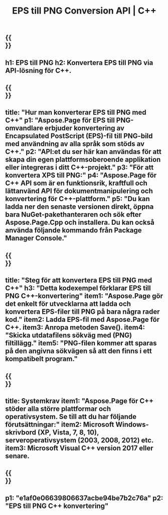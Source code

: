 ﻿---
translation: true
template: /_templates/_conversion-child-cpp.md
title: EPS till PNG Conversion API | C++
url: /cpp/conversion/eps-to-png/
description: EPS till PNG-konvertering tillhandahålls av Aspose.Page för C++ API-lösning. Fungerar i C++ Runtime Environment för Windows 32 bitar, Windows 64 bitar och Linux 64 bitar.
informat: EPS
outformat: PNG
otherformats: XPS PS
---

{{<section banner>}}
---
h1: EPS till PNG
h2: Konvertera EPS till PNG via API-lösning för C++.
---

{{<section overview>}}
---
title: "Hur man konverterar EPS till PNG med C++"
p1: "Aspose.Page för EPS till PNG-omvandlare erbjuder konvertering av Encapsulated PostScript (EPS)-fil till PNG-bild med användning av alla språk som stöds av C++."
p2: "API:et du ser här kan användas för att skapa din egen plattformsoberoende applikation eller integreras i ditt C++-projekt."
p3: "För att konvertera XPS till PNG:"
p4: "Aspose.Page för C++ API som är en funktionsrik, kraftfull och lättanvänd API för dokumentmanipulering och konvertering för C++-plattform."
p5: "Du kan ladda ner den senaste versionen direkt, öppna bara NuGet-pakethanteraren och sök efter Aspose.Page.Cpp och installera. Du kan också använda följande kommando från Package Manager Console."
---

{{<section feature1>}}
---
title: "Steg för att konvertera EPS till PNG med C++"
h3: "Detta kodexempel förklarar EPS till PNG C++-konvertering"
item1: "Aspose.Page gör det enkelt för utvecklarna att ladda och konvertera EPS-filer till PNG på bara några rader kod."
item2: Ladda EPS-fil med Aspose.Page för C++.
item3: Anropa metoden Save().
item4: "Skicka utdatafilens sökväg med (PNG) filtillägg."
item5: "PNG-filen kommer att sparas på den angivna sökvägen så att den finns i ett kompatibelt program."
---

{{<section feature2>}}
---
title: Systemkrav
item1: "Aspose.Page för C++ stöder alla större plattformar och operativsystem. Se till att du har följande förutsättningar:"
item2: Microsoft Windows-skrivbord (XP, Vista, 7, 8, 10), serveroperativsystem (2003, 2008, 2012) etc.
item3: Microsoft Visual C++ version 2017 eller senare.
---

{{<section gist>}}
---
p1: "e1af0e06639806637acbe94be7b2c76a"
p2: "EPS till PNG C++ konvertering"
---
